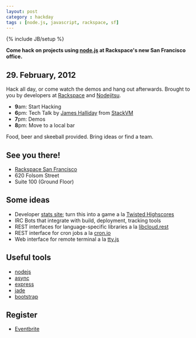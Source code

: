 ```yaml
---
layout: post
category : hackday
tags : [node.js, javascript, rackspace, sf]
---
```

{% include JB/setup %}

<div class="center alert"><b>Come hack on projects using <a href="http://nodejs.org/">node.js</a> at Rackspace's new San Francisco office.</b></div>

## 29. February, 2012

Hack all day, or come watch the demos and hang out afterwards. Brought to you by developers at <a href="http://rackspace.com">Rackspace</a> and <a href="http://nodejitsu.com">Nodejitsu</a>.

<ul class="unstyled">
  <li><b>9</b>am: Start Hacking</li>
  <li><b>6</b>pm: Tech Talk by <a href="https://github.com/SubStack">James Halliday</a> from <a href="http://stackvm.com/">StackVM</a></li>
  <li><b>7</b>pm: Demos</li>
  <li><b>8</b>pm: Move to a local bar</li>
</ul>

Food, beer and skeeball provided. Bring ideas or find a team.

## See you there!

<ul class="unstyled">
  <li><a href="http://maps.google.com/maps?q=620+Folsom+Street,+San+Francisco,+CA,+United+States&hl=de&sll=37.0625,-95.677068&sspn=48.77566,92.724609&oq=620+Folsom+S&hnear=620+Folsom+St,+San+Francisco,+California+94105&t=m&z=16">Rackspace San Francisco</a></li>
  <li>620 Folsom Street</li>
  <li>Suite 100 (Ground Floor)</li>
</ul>

## Some ideas

- Developer [stats site][developer-stats]; turn this into a game a la [Twisted Highscores][highscores]
- IRC Bots that integrate with build, deployment, tracking tools
- REST interfaces for language-specific libraries a la [libcloud.rest][lcrest]
- REST interface for cron jobs a la [cron.io][cronio]
- Web interface for remote terminal a la [tty.js][ttyjs]

[developer-stats]: https://github.com/hacktheplanet/developer-stats
[highscores]: http://twistedmatrix.com/highscores/
[lcrest]: https://github.com/Kami/libcloud.rest
[cronio]: http://cron.io/
[ttyjs]: https://github.com/chjj/tty.js

## Useful tools

- [nodejs](http://nodejs.org/ )
- [async](https://github.com/caolan/async )
- [express](http://expressjs.com/ )
- [jade](http://jade-lang.com/ )
- [bootstrap](http://twitter.github.com/bootstrap/ )

## Register

- [Eventbrite](http://nodejshackday.eventbrite.com/ )

<!--
- [Meetup | Bay Area Software Engineers]( )
- [Meetup | SFJS](http://www.meetup.com/jsmeetup/events/51361712/ )
-->
